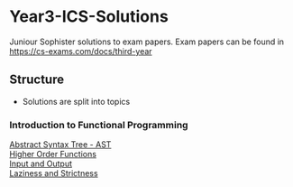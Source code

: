 # Year3-ICS-Solutions

Juniour Sophister solutions to exam papers.
Exam papers can be found in https://cs-exams.com/docs/third-year 

## Structure

* Solutions are split into topics

### Introduction to Functional Programming

[Abstract Syntax Tree - AST](./AST)  
[Higher Order Functions](./HOF)  
[Input and Output](./IO)  
[Laziness and Strictness](./Lazy-Strict)
